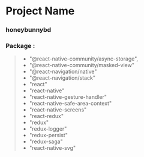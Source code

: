 # Project Name

### honeybunnybd

### Package :

> - "@react-native-community/async-storage",
> - "@react-native-community/masked-view"
> - "@react-navigation/native"
> - "@react-navigation/stack"
> - "react"
> - "react-native"
> - "react-native-gesture-handler"
> - "react-native-safe-area-context"
> - "react-native-screens"
> - "react-redux"
> - "redux"
> - "redux-logger"
> - "redux-persist"
> - "redux-saga"
> - "react-native-svg"
